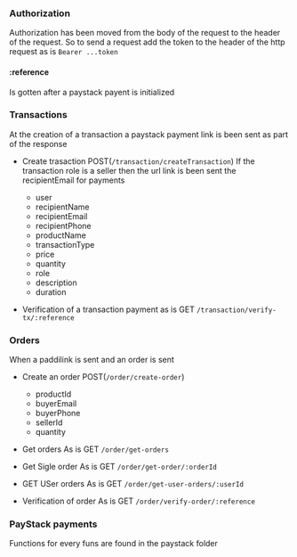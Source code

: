 ### Authorization
  Authorization has been moved from the body of the request to the header of the request. So to send a request add the token to the header of the http request
  as is `Bearer ...token`

#### :reference
  Is gotten after a paystack payent is initialized

### Transactions
  At the creation of a transaction a paystack payment link is been sent as part of the response
  - Create trasaction POST(`/transaction/createTransaction`)
    If the transaction role is a seller then the url link is been sent the recipientEmail for payments 
    - user
    - recipientName
    - recipientEmail
    - recipientPhone
    - productName
    - transactionType
    - price
    - quantity
    - role
    - description
    - duration

  - Verification of a transaction payment 
    as is GET `/transaction/verify-tx/:reference`

### Orders
  When a paddilink is sent and an order is sent
  - Create an order POST(`/order/create-order`)
    - productId
    - buyerEmail
    - buyerPhone
    - sellerId
    - quantity

  - Get orders
    As is GET `/order/get-orders`
  - Get Sigle order
    As is GET `/order/get-order/:orderId`
  - GET USer orders
    As is GET `/order/get-user-orders/:userId`
  - Verification of order
    As is GET `/order/verify-order/:reference`

### PayStack payments
  Functions for every funs are found in the paystack folder